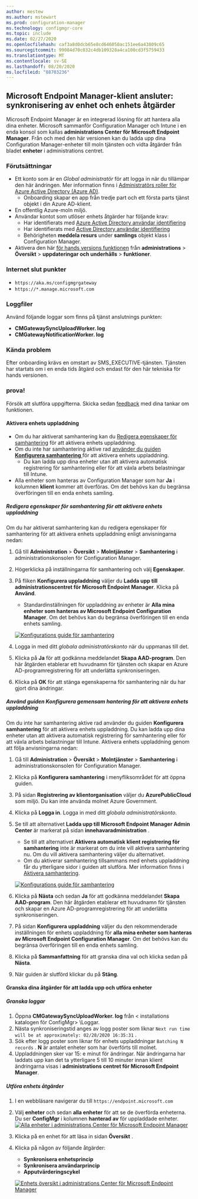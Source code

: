 ```yaml
---
author: mestew
ms.author: mstewart
ms.prod: configuration-manager
ms.technology: configmgr-core
ms.topic: include
ms.date: 02/27/2020
ms.openlocfilehash: caf3a8d0dcb65e8cd646050ac151ee6a43809c65
ms.sourcegitcommit: 99084d70c032c4db109328a4ca100cd3f5759433
ms.translationtype: MT
ms.contentlocale: sv-SE
ms.lasthandoff: 08/20/2020
ms.locfileid: "88703236"
---
```

## <a name="microsoft-endpoint-manager-tenant-attach-device-sync-and-device-actions"></a><a name="bkmk_attach"></a> Microsoft Endpoint Manager-klient ansluter: synkronisering av enhet och enhets åtgärder
<!--3555758 live 3/4/2020-->
Microsoft Endpoint Manager är en integrerad lösning för att hantera alla dina enheter. Microsoft sammanför Configuration Manager och Intune i en enda konsol som kallas **administrations Center för Microsoft Endpoint Manager**. Från och med den här versionen kan du ladda upp dina Configuration Manager-enheter till moln tjänsten och vidta åtgärder från bladet **enheter** i administrations centret.

### <a name="prerequisites"></a>Förutsättningar

- Ett konto som är en *Global administratör* för att logga in när du tillämpar den här ändringen. Mer information finns i [Administratörs roller för Azure Active Directory (Azure AD)](/azure/role-based-access-control/rbac-and-directory-admin-roles#azure-ad-administrator-roles).
   - Onboarding skapar en app från tredje part och ett första parts tjänst objekt i din Azure AD-klient.
- En offentlig Azure-moln miljö.
- Användar kontot som utlöser enhets åtgärder har följande krav:
   - Har identifierats med [Azure Active Directory användar identifiering](../../../../servers/deploy/configure/about-discovery-methods.md#azureaddisc)
   - Har identifierats med [Active Directory användar identifiering](../../../../servers/deploy/configure/about-discovery-methods.md#bkmk_aboutUser)
   - Behörigheten **meddela resurs** under **samlings** objekt klass i Configuration Manager.
- Aktivera den här [för hands versions funktionen](../../../../servers/manage/pre-release-features.md) från **administrations**  >  **Översikt**  >  **uppdateringar och underhålls**  >  **funktioner**.

### <a name="internet-endpoints"></a>Internet slut punkter

- `https://aka.ms/configmgrgateway`
- `https://*.manage.microsoft.com`

### <a name="log-files"></a>Loggfiler
Använd följande loggar som finns på tjänst anslutnings punkten:

- **CMGatewaySyncUploadWorker. log**
- **CMGatewayNotificationWorker. log** 

### <a name="known-issues"></a>Kända problem

Efter onboarding krävs en omstart av SMS_EXECUTIVE-tjänsten. Tjänsten har startats om i en enda tids åtgärd och endast för den här tekniska för hands versionen.

### <a name="try-it-out"></a>prova!

Försök att slutföra uppgifterna. Skicka sedan [feedback](../../../../understand/find-help.md#product-feedback) med dina tankar om funktionen.

#### <a name="enable-device-upload"></a>Aktivera enhets uppladdning

- Om du har aktiverat samhantering kan du [Redigera egenskaper för samhantering](#bkmk_edit) för att aktivera enhets uppladdning.
- Om du inte har samhantering aktive rad [använder du guiden **Konfigurera samhantering** ](#bkmk_config) för att aktivera enhets uppladdning.
   - Du kan ladda upp dina enheter utan att aktivera automatisk registrering för samhantering eller för att växla arbets belastningar till Intune.
- Alla enheter som hanteras av Configuration Manager som har **Ja** i kolumnen **klient** kommer att överföras. Om det behövs kan du begränsa överföringen till en enda enhets samling.   

##### <a name="edit-co-management-properties-to-enable-device-upload"></a><a name="bkmk_edit"></a> Redigera egenskaper för samhantering för att aktivera enhets uppladdning

Om du har aktiverat samhantering kan du redigera egenskaper för samhantering för att aktivera enhets uppladdning enligt anvisningarna nedan:

1. Gå till **Administration** > **Översikt** > **Molntjänster** > **Samhantering** i administrationskonsolen för Configuration Manager.
1. Högerklicka på inställningarna för samhantering och välj **Egenskaper**.
1. På fliken **Konfigurera uppladdning** väljer du **Ladda upp till administrationscentret för Microsoft Endpoint Manager**. Klicka på **Använd**.
   - Standardinställningen för uppladdning av enheter är **Alla mina enheter som hanteras av Microsoft Endpoint Configuration Manager**. Om det behövs kan du begränsa överföringen till en enda enhets samling.

   [![Konfigurations guide för samhantering](../../media/3555758-configure-upload.png)](../../media/3555758-configure-upload.png#lightbox)
1. Logga in med ditt *globala administratörskonto* när du uppmanas till det.
1. Klicka på **Ja** för att godkänna meddelandet **Skapa AAD-program**. Den här åtgärden etablerar ett huvudnamn för tjänsten och skapar en Azure AD-programregistrering för att underlätta synkroniseringen.
1. Klicka på **OK** för att stänga egenskaperna för samhantering när du har gjort dina ändringar.


##### <a name="use-the-configure-co-management-wizard-to-enable-device-upload"></a><a name="bkmk_config"></a> Använd guiden Konfigurera gemensam hantering för att aktivera enhets uppladdning
Om du inte har samhantering aktive rad använder du guiden **Konfigurera samhantering** för att aktivera enhets uppladdning. Du kan ladda upp dina enheter utan att aktivera automatisk registrering för samhantering eller för att växla arbets belastningar till Intune. Aktivera enhets uppladdning genom att följa anvisningarna nedan:

1. Gå till **Administration** > **Översikt** > **Molntjänster** > **Samhantering** i administrationskonsolen för Configuration Manager.
1. Klicka på **Konfigurera samhantering** i menyfliksområdet för att öppna guiden.
1. På sidan **Registrering av klientorganisation** väljer du **AzurePublicCloud** som miljö. Du kan inte använda molnet Azure Government.
1. Klicka på **Logga in**. Logga in med ditt *globala administratörskonto*.
1. Se till att alternativet **Ladda upp till Microsoft Endpoint Manager Admin Center** är markerat på sidan **innehavaradministration** .
   - Se till att alternativet **Aktivera automatisk klient registrering för samhantering** inte är markerat om du inte vill aktivera samhantering nu. Om du vill aktivera samhantering väljer du alternativet.
   - Om du aktiverar samhantering tillsammans med enhets uppladdning får du ytterligare sidor i guiden att slutföra. Mer information finns i [Aktivera samhantering](../../../../../comanage/how-to-enable.md).

   [![Konfigurations guide för samhantering](../../media/3555758-comanagement-wizard.png)](../../media/3555758-comanagement-wizard.png#lightbox)
1. Klicka på **Nästa** och sedan **Ja** för att godkänna meddelandet **Skapa AAD-program**. Den här åtgärden etablerar ett huvudnamn för tjänsten och skapar en Azure AD-programregistrering för att underlätta synkroniseringen.
1. På sidan **Konfigurera uppladdning** väljer du den rekommenderade inställningen för enhets uppladdning för **alla mina enheter som hanteras av Microsoft Endpoint Configuration Manager**. Om det behövs kan du begränsa överföringen till en enda enhets samling.
1. Klicka på **Sammanfattning** för att granska dina val och klicka sedan på **Nästa**.
1. När guiden är slutförd klickar du på **Stäng**.  


#### <a name="review-your-upload-and-perform-device-actions"></a><a name="bkmk_review"></a> Granska dina åtgärder för att ladda upp och utföra enheter

##### <a name="review-logs"></a>Granska loggar

1. Öppna **CMGatewaySyncUploadWorker. log** från &lt; installations katalogen för ConfigMgr> \Loggar.
1. Nästa synkroniseringstid anges av logg poster som liknar `Next run time will be at approximately: 02/28/2020 16:35:31` .
1. Sök efter logg poster som liknar för enhets uppladdningar `Batching N records` . **N** är antalet enheter som har överförts till molnet. 
1. Uppladdningen sker var 15: e minut för ändringar. När ändringarna har laddats upp kan det ta ytterligare 5 till 10 minuter innan klient ändringarna visas i **administrations centret för Microsoft Endpoint Manager**.

##### <a name="perform-device-actions"></a>Utföra enhets åtgärder

1. I en webbläsare navigerar du till `https://endpoint.microsoft.com`
1. Välj **enheter** och sedan **alla enheter** för att se de överförda enheterna. Du ser **ConfigMgr** i kolumnen **hanterad av** för uppladdade enheter.
   [![Alla enheter i administrations Center för Microsoft Endpoint Manager](../../media/3555758-all-devices.png)](../../media/3555758-all-devices.png#lightbox)
1. Klicka på en enhet för att läsa in sidan **Översikt** .
1. Klicka på någon av följande åtgärder:
   - **Synkronisera enhetsprincip**
   - **Synkronisera användarprincip**
   - **Apputvärderingscykel**

   [![Enhets översikt i administrations Center för Microsoft Endpoint Manager](../../media/3555758-device-overview-actions.png)](../../media/3555758-device-overview-actions.png#lightbox)